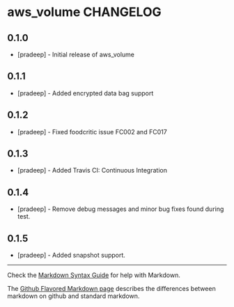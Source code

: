 aws_volume CHANGELOG
====================

0.1.0
-----
- [pradeep] - Initial release of aws_volume

0.1.1
-----
- [pradeep] - Added encrypted data bag support

0.1.2
-----
- [pradeep] - Fixed foodcritic issue FC002 and FC017

0.1.3
-----
- [pradeep] - Added Travis CI: Continuous Integration 

0.1.4
-----
- [pradeep] - Remove debug messages and minor bug fixes found during test.

0.1.5
-----
- [pradeep] - Added snapshot support.

- - -
Check the [Markdown Syntax Guide](http://daringfireball.net/projects/markdown/syntax) for help with Markdown.

The [Github Flavored Markdown page](http://github.github.com/github-flavored-markdown/) describes the differences between markdown on github and standard markdown.
